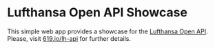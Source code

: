 Lufthansa Open API Showcase 
=================

This simple web app provides a showcase for the [Lufthansa Open API](https://developer.lufthansa.com). Please, visit [619.io/lh-api](http://www.619.io/lh-api) for further details.
